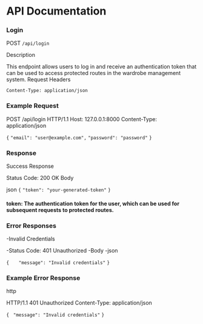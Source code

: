 
# API Documentation

### Login

POST `/api/login`

Description

This endpoint allows users to log in and receive an authentication token that can be used to access protected routes in the wardrobe management system.
Request
Headers

    Content-Type: application/json


### Example Request

POST /api/login HTTP/1.1
Host: 127.0.0.1:8000
Content-Type: application/json

`{`
    `"email": "user@example.com",`
    `"password": "password"`
`}`

### Response
Success Response

Status Code: 200 OK
Body

json
`{`
    `"token": "your-generated-token"`
`}`
#### token: The authentication token for the user, which can be used for subsequent requests to protected routes.


### Error Responses
-Invalid Credentials

-Status Code: 401 Unauthorized
-Body
-json

`{`
 `   "message": "Invalid credentials"`
`}`

### Example Error Response

http

HTTP/1.1 401 Unauthorized
Content-Type: application/json

`{`
   ` "message": "Invalid credentials"`
`}`
